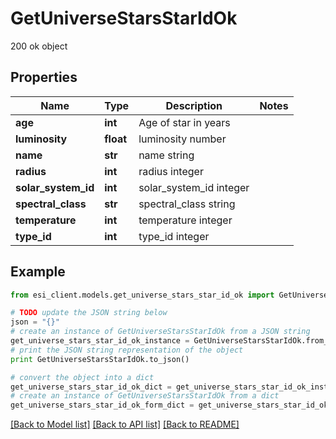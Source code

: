 # GetUniverseStarsStarIdOk

200 ok object

## Properties

Name | Type | Description | Notes
------------ | ------------- | ------------- | -------------
**age** | **int** | Age of star in years | 
**luminosity** | **float** | luminosity number | 
**name** | **str** | name string | 
**radius** | **int** | radius integer | 
**solar_system_id** | **int** | solar_system_id integer | 
**spectral_class** | **str** | spectral_class string | 
**temperature** | **int** | temperature integer | 
**type_id** | **int** | type_id integer | 

## Example

```python
from esi_client.models.get_universe_stars_star_id_ok import GetUniverseStarsStarIdOk

# TODO update the JSON string below
json = "{}"
# create an instance of GetUniverseStarsStarIdOk from a JSON string
get_universe_stars_star_id_ok_instance = GetUniverseStarsStarIdOk.from_json(json)
# print the JSON string representation of the object
print GetUniverseStarsStarIdOk.to_json()

# convert the object into a dict
get_universe_stars_star_id_ok_dict = get_universe_stars_star_id_ok_instance.to_dict()
# create an instance of GetUniverseStarsStarIdOk from a dict
get_universe_stars_star_id_ok_form_dict = get_universe_stars_star_id_ok.from_dict(get_universe_stars_star_id_ok_dict)
```
[[Back to Model list]](../README.md#documentation-for-models) [[Back to API list]](../README.md#documentation-for-api-endpoints) [[Back to README]](../README.md)


